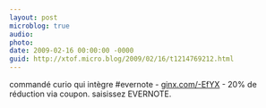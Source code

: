 ```yaml
---
layout: post
microblog: true
audio: 
photo: 
date: 2009-02-16 00:00:00 -0000
guid: http://xtof.micro.blog/2009/02/16/t1214769212.html
---
```

commandé curio qui intègre #evernote - [ginx.com/-EfYX](http://ginx.com/-EfYX) - 20% de réduction via coupon. saisissez EVERNOTE.
